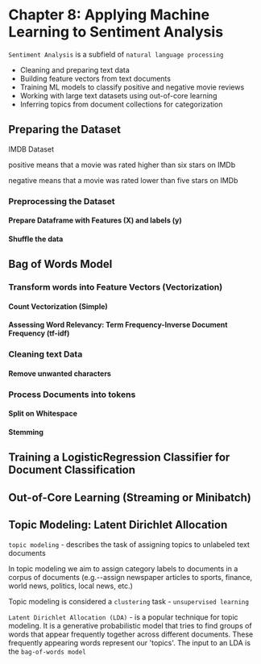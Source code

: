 # Chapter 8: Applying Machine Learning to Sentiment Analysis

`Sentiment Analysis` is a subfield of `natural language processing`

- Cleaning and preparing text data
- Building feature vectors from text documents
- Training ML models to classify positive and negative movie reviews
- Working with large text datasets using out-of-core learning
- Inferring topics from document collections for categorization

## Preparing the Dataset

IMDB Dataset

positive means that a movie was rated higher than six stars on IMDb

negative means that a movie was rated lower than five stars on IMDb

### Preprocessing the Dataset

#### Prepare Dataframe with Features (X) and labels (y)

#### Shuffle the data

## Bag of Words Model

### Transform words into Feature Vectors (Vectorization)

#### Count Vectorization (Simple)

#### Assessing Word Relevancy: Term Frequency-Inverse Document Frequency (tf-idf)

### Cleaning text Data

#### Remove unwanted characters

### Process Documents into tokens

#### Split on Whitespace

#### Stemming

## Training a LogisticRegression Classifier for Document Classification

## Out-of-Core Learning (Streaming or Minibatch)

## Topic Modeling: Latent Dirichlet Allocation

`topic modeling` - describes the task of assigning topics to unlabeled text documents

In topic modeling we aim to assign category labels to documents in a corpus of documents (e.g.--assign newspaper articles to sports, finance, world news, politics, local news, etc.)

Topic modeling is considered a `clustering` task - `unsupervised learning`

`Latent Dirichlet Allocation (LDA)` - is a popular technique for topic modeling. It is a generative probabilistic model that tries to find groups of words that appear frequently together across different documents. These frequently appearing words represent our 'topics'. The input to an LDA is the `bag-of-words model`

##
